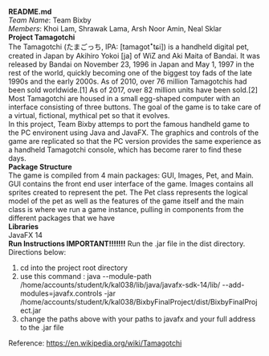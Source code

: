**README.md**  
*Team Name*: Team Bixby  
*Members*: Khoi Lam, Shrawak Lama, Arsh Noor Amin, Neal Sklar  
**Project Tamagotchi**  
The Tamagotchi (たまごっち, IPA: [tamaɡotꜜtɕi]) is a handheld digital pet, created in Japan by
 Akihiro Yokoi [ja] of WiZ and Aki Maita of Bandai. It was released by Bandai on November 23, 
 1996 in Japan and May 1, 1997 in the rest of the world, quickly becoming one of the biggest toy fads of the late 1990s 
 and the early 2000s. As of 2010, over 76 million Tamagotchis had been sold worldwide.[1] As of 2017, over 82 million units 
 have been sold.[2] Most Tamagotchi are housed in a small egg-shaped computer with an interface consisting of three buttons.
 The goal of the game is to take care of a virtual, fictional, mythical pet so that it evolves.  
In this project, Team Bixby attemps to port the famous handheld game to the PC environent using Java and JavaFX. 
The graphics and controls of the game are replicated so that the PC version provides the same experience as a handheld 
Tamagotchi console, which has become rarer to find these days.  
**Package Structure**  
The game is compiled from 4 main packages: GUI, Images, Pet, and Main. GUI contains the front end user interface of the game. Images contains all sprites created to represent the pet. The Pet class represents the logical model of the pet as well as the features of the game itself and the main class is where we run a game instance, pulling in components from the different packages that we have  
**Libraries**   
JavaFX 14  
**Run Instructions IMPORTANT!!!!!!!** 
Run the .jar file in the dist directory. Directions below:  
1. cd into the project root directory
2. use this command :   java --module-path /home/accounts/student/k/kal038/lib/java/javafx-sdk-14/lib/ --add-modules=javafx.controls -jar /home/accounts/student/k/kal038/BixbyFinalProject/dist/BixbyFinalProject.jar   
3. change the paths above with your paths to javafx and your full address to the .jar file  

Reference:
https://en.wikipedia.org/wiki/Tamagotchi
  
